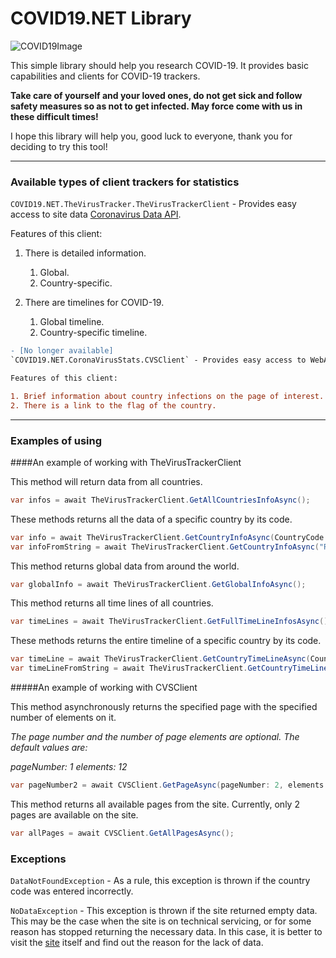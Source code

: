 # COVID19.NET Library

![COVID19Image](https://novostivoronezha.ru/wp-content/uploads/2020/04/2020-04-04_12-19-14600-598x353.jpg)

This simple library should help you research COVID-19.
It provides basic capabilities and clients for COVID-19 trackers.

**Take care of yourself and your loved ones, do not get sick and follow safety measures so as not to get infected. May force come with us in these difficult times!**

I hope this library will help you, good luck to everyone, thank you for deciding to try this tool!

------------



### Available types of client trackers for statistics

`COVID19.NET.TheVirusTracker.TheVirusTrackerClient`  - Provides easy access to site data [Coronavirus Data API](https://thevirustracker.com/ "Coronavirus Data API").

Features of this client:
1. There is detailed information.
	1. Global.
	2. Country-specific.

2. There are timelines for COVID-19.
	1. Global timeline.
	2. Country-specific timeline.

```diff
- [No longer available]
`COVID19.NET.CoronaVirusStats.CVSClient` - Provides easy access to WebAPI [corona-virus-stats.herokuapp.com](https://corona-virus-stats.herokuapp.com/api/v1/cases/countries-search "corona-virus-stats.herokuapp.com") data.

Features of this client:

1. Brief information about country infections on the page of interest.
2. There is a link to the flag of the country.
```

------------


### Examples of using

####An example of working with TheVirusTrackerClient

This method will return data from all countries.

```csharp
var infos = await TheVirusTrackerClient.GetAllCountriesInfoAsync();
```

These methods returns all the data of a specific country by its code.

```csharp
var info = await TheVirusTrackerClient.GetCountryInfoAsync(CountryCode.RU);
var infoFromString = await TheVirusTrackerClient.GetCountryInfoAsync("RU");
```

This method returns global data from around the world.

```csharp
var globalInfo = await TheVirusTrackerClient.GetGlobalInfoAsync();
```

This method returns all time lines of all countries.

```csharp
var timeLines = await TheVirusTrackerClient.GetFullTimeLineInfosAsync();
```

These methods returns the entire timeline of a specific country by its code.

```csharp
var timeLine = await TheVirusTrackerClient.GetCountryTimeLineAsync(CountryCode.RU);
var timeLineFromString = await TheVirusTrackerClient.GetCountryTimeLineAsync("RU");
```

#####An example of working with CVSClient

This method asynchronously returns the specified page with the specified number of elements on it.

*The page number and the number of page elements are optional.
The default values are:*

*pageNumber: 1
elements: 12*

```csharp
var pageNumber2 = await CVSClient.GetPageAsync(pageNumber: 2, elements: 20);
```

This method returns all available pages from the site.
Currently, only 2 pages are available on the site.
```csharp
var allPages = await CVSClient.GetAllPagesAsync();
```
### Exceptions

`DataNotFoundException` - As a rule, this exception is thrown if the country code was entered incorrectly.

`NoDataException` - This exception is thrown if the site returned empty data.
This may be the case when the site is on technical servicing, or for some reason has stopped returning the necessary data.
In this case, it is better to visit the [site](https://thevirustracker.com/api) itself and find out the reason for the lack of data.
